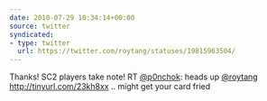 ```yaml
---
date: 2010-07-29 10:34:14+00:00
source: twitter
syndicated:
- type: twitter
  url: https://twitter.com/roytang/statuses/19815963504/
---
```


Thanks! SC2 players take note! RT [@p0nchok](https://twitter.com/p0nchok/): heads up [@roytang](https://twitter.com/roytang/) http://tinyurl.com/23kh8xx .. might get  your card fried